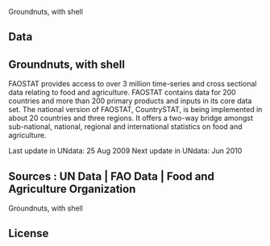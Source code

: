 Groundnuts, with shell

## Data

## Groundnuts, with shell

FAOSTAT provides access to over 3 million time-series and cross sectional data relating to food and agriculture. FAOSTAT contains data for 200 countries and more than 200 primary products and inputs in its core data set. The national version of FAOSTAT, CountrySTAT, is being implemented in about 20 countries and three regions. It offers a two-way bridge amongst sub-national, national, regional and international statistics on food and agriculture.

Last update in UNdata: 25 Aug 2009
Next update in UNdata: Jun 2010 

## Sources : UN Data |	FAO Data |	Food and Agriculture Organization

Groundnuts, with shell

## License
